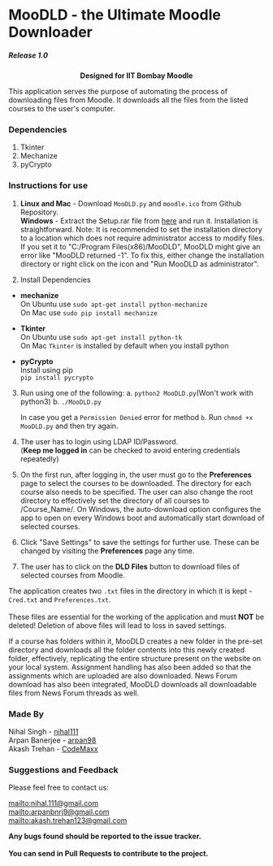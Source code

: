 # MooDLD - the Ultimate Moodle Downloader

##### Release 1.0

<p align="center"><b>Designed for IIT Bombay Moodle</b></p>

This application serves the purpose of automating the process of downloading files from Moodle.
It downloads all the files from the listed courses to the user's computer.

### Dependencies

1. Tkinter
2. Mechanize
3. pyCrypto

### Instructions for use

1. **Linux and Mac** - Download `MooDLD.py` and `moodle.ico` from Github Repository.<br/>
**Windows** - Extract the Setup.rar file from [here](https://github.com/nihal111/MooDLD/raw/master/Setup.rar) and run it. Installation is straightforward.
Note: It is recommended to set the installation directory to a location which does not require administrator access to modify files. If you set it to "C:/Program Files(x86)/MooDLD", MooDLD might give an error like "MooDLD returned -1". To fix this, either change the installation directory or right click on the icon and "Run MooDLD as administrator".

2. Install Dependencies
  - **mechanize**  <br/>On Ubuntu use `sudo apt-get install python-mechanize`<br/>
  On Mac use `sudo pip install mechanize`

  - **Tkinter** <br/>
  On Ubuntu use `sudo apt-get install python-tk`<br>
  On Mac `Tkinter` is installed by default when you install python

  - **pyCrypto**<br/>
  Install using pip<br/>
  `pip install pycrypto`

3. Run using one of the following:
    a. `python2 MooDLD.py`(Won't work with python3)
    b. `./MooDLD.py`

    In case you get a `Permission Denied` error for method `b`. Run `chmod +x MooDLD.py` and then try again.

4. The user has to login using LDAP ID/Password. <br/>(**Keep me logged in** can be checked to avoid entering credentials repeatedly)

5. On the first run, after logging in, the user must go to the **Preferences** page to select the courses to be downloaded. The directory for each course also needs to be specified. The user can also change the root directory to effectively set the directory of all courses to <Root Directory>/Course_Name/. On Windows, the auto-download option configures the app to open on every Windows boot and automatically start download of selected courses.

6. Click "Save Settings" to save the settings for further use. These can be changed by visiting the **Preferences** page any time.

7. The user has to click on the **DLD Files** button to download files of selected courses from Moodle.


The application creates two `.txt` files in the directory in which it is kept - `Cred.txt` and `Preferences.txt`.
<br/><br/>These files are essential for the working of the application and must **NOT** be deleted! Deletion of above files will lead to loss in saved settings.<br/>

If a course has folders within it, MooDLD creates a new folder in the pre-set directory and downloads all the folder contents into this newly created folder, effectively, replicating the entire structure present on the website on your local system.
Assignment handling has also been added so that the assignments which are uploaded are also downloaded.
News Forum download has also been integrated, MooDLD downloads all downloadable files from News Forum threads as well.

### Made By
Nihal Singh - [nihal111](https://github.com/nihal111)<br/>
Arpan Banerjee - [arpan98](https://github.com/arpan98)<br/>
Akash Trehan - [CodeMaxx](https://github.com/CodeMaxx)

### Suggestions and Feedback

Please feel free to contact us:

<mailto:nihal.111@gmail.com><br/>
<mailto:arpanbnrj9@gmail.com><br/>
<mailto:akash.trehan123@gmail.com><br/>

**Any bugs found should be reported to the issue tracker.**<br/><br/>
**You can send in Pull Requests to contribute to the project.**


